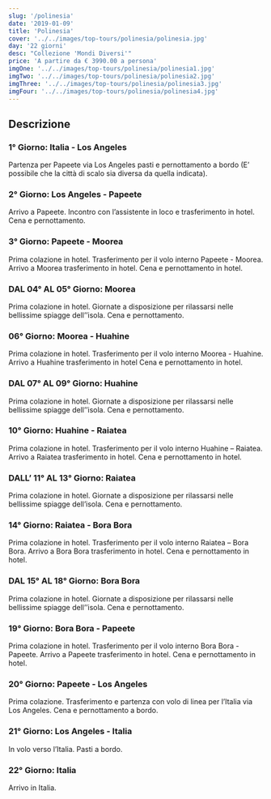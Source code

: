 ```yaml
---
slug: '/polinesia'
date: '2019-01-09'
title: 'Polinesia'
cover: '../../images/top-tours/polinesia/polinesia.jpg'
day: '22 giorni'
desc: "Collezione 'Mondi Diversi'"
price: 'A partire da € 3990.00 a persona'
imgOne: '../../images/top-tours/polinesia/polinesia1.jpg'
imgTwo: '../../images/top-tours/polinesia/polinesia2.jpg'
imgThree: '../../images/top-tours/polinesia/polinesia3.jpg'
imgFour: '../../images/top-tours/polinesia/polinesia4.jpg'
---
```


<div class="copy">

## Descrizione

### 1° Giorno: Italia - Los Angeles

Partenza per Papeete via Los Angeles pasti e pernottamento a bordo (E’ possibile che la città di scalo sia diversa da quella indicata).

### 2° Giorno: Los Angeles - Papeete

Arrivo a Papeete. Incontro con l’assistente in loco e trasferimento in hotel. Cena e pernottamento.

### 3° Giorno: Papeete - Moorea

Prima colazione in hotel. Trasferimento per il volo interno Papeete - Moorea. Arrivo a Moorea trasferimento in hotel. Cena e pernottamento in hotel.

### DAL 04° AL 05° Giorno: Moorea

Prima colazione in hotel. Giornate a disposizione per rilassarsi nelle bellissime spiagge dell’’isola. Cena e pernottamento.

### 06° Giorno: Moorea - Huahine

Prima colazione in hotel. Trasferimento per il volo interno Moorea - Huahine. Arrivo a Huahine trasferimento in hotel Cena e pernottamento in hotel.

### DAL 07° AL 09° Giorno: Huahine

Prima colazione in hotel. Giornate a disposizione per rilassarsi nelle bellissime spiagge dell’’isola. Cena e pernottamento.

### 10° Giorno: Huahine - Raiatea

Prima colazione in hotel. Trasferimento per il volo interno Huahine – Raiatea. Arrivo a Raiatea trasferimento in hotel. Cena e pernottamento in hotel.

### DALL’ 11° AL 13° Giorno: Raiatea

Prima colazione in hotel. Giornate a disposizione per rilassarsi nelle bellissime spiagge dell’isola. Cena e pernottamento.

### 14° Giorno: Raiatea - Bora Bora

Prima colazione in hotel. Trasferimento per il volo interno Raiatea – Bora Bora. Arrivo a Bora Bora trasferimento in hotel. Cena e pernottamento in hotel.

### DAL 15° AL 18° Giorno: Bora Bora

Prima colazione in hotel. Giornate a disposizione per rilassarsi nelle bellissime spiagge dell’’isola. Cena e pernottamento.

### 19° Giorno: Bora Bora - Papeete

Prima colazione in hotel. Trasferimento per il volo interno Bora Bora - Papeete. Arrivo a Papeete trasferimento in hotel. Cena e pernottamento in hotel.

### 20° Giorno: Papeete - Los Angeles

Prima colazione. Trasferimento e partenza con volo di linea per l’Italia via Los Angeles. Cena e pernottamento a bordo.

### 21° Giorno: Los Angeles - Italia

In volo verso l’Italia. Pasti a bordo.

### 22° Giorno: Italia

Arrivo in Italia.

</div>
